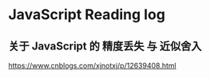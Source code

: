 # JavaScript Reading log

## 关于 JavaScript 的 精度丢失 与 近似舍入
https://www.cnblogs.com/xjnotxj/p/12639408.html